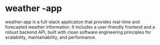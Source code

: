 # weather -app
weather-app is a full-stack application that provides real-time and forecasted weather information. It includes a user-friendly frontend and a robust backend API, built with clean software engineering principles for scalability, maintainability, and performance.
